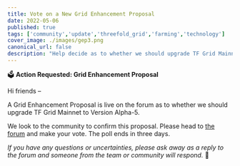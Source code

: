 ```yaml
---
title: Vote on a New Grid Enhancement Proposal
date: 2022-05-06
published: true
tags: ['community','update','threefold_grid','farming','technology']
cover_image: ./images/gep3.png
canonical_url: false
description: "Help decide as to whether we should upgrade TF Grid Mainnet to Version Alpha-5."
---
```


🗳 **Action Requested: Grid Enhancement Proposal**

Hi friends –

A Grid Enhancement Proposal is live on the forum as to whether we should upgrade TF Grid Mainnet to Version Alpha-5.

We look to the community to confirm this proposal. Please head to [the forum](https://forum.threefold.io/t/gep-grid-upgrade-to-version-alpha-5-a5/2797) and make your vote. The poll ends in three days.

*If you have any questions or uncertainties, please ask away as a reply to the forum and someone from the team or community will respond.* 🙏